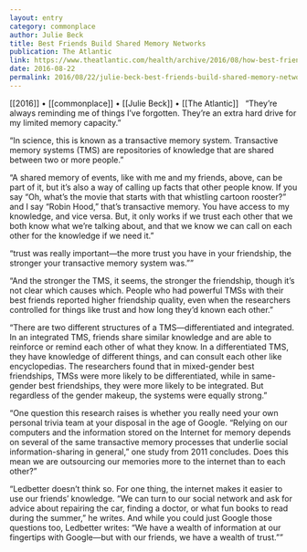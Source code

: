 ```yaml
---
layout: entry
category: commonplace
author: Julie Beck
title: Best Friends Build Shared Memory Networks
publication: The Atlantic
link: https://www.theatlantic.com/health/archive/2016/08/how-best-friends-share-each-others-memories/496715/
date: 2016-08-22
permalink: 2016/08/22/julie-beck-best-friends-build-shared-memory-networks
---
```


[[2016]] • [[commonplace]] • [[Julie Beck]] • [[The Atlantic]]
 
“They’re always reminding me of things I’ve forgotten. They’re an extra hard drive for my limited memory capacity.”

“In science, this is known as a transactive memory system. Transactive memory systems (TMS) are repositories of knowledge that are shared between two or more people.”

“A shared memory of events, like with me and my friends, above, can be part of it, but it’s also a way of calling up facts that other people know. If you say “Oh, what’s the movie that starts with that whistling cartoon rooster?” and I say “Robin Hood,” that’s transactive memory. You have access to my knowledge, and vice versa. But, it only works if we trust each other that we both know what we’re talking about, and that we know we can call on each other for the knowledge if we need it.”

“trust was really important—the more trust you have in your friendship, the stronger your transactive memory system was.””

“And the stronger the TMS, it seems, the stronger the friendship, though it’s not clear which causes which. People who had powerful TMSs with their best friends reported higher friendship quality, even when the researchers controlled for things like trust and how long they’d known each other.”

“There are two different structures of a TMS—differentiated and integrated. In an integrated TMS, friends share similar knowledge and are able to reinforce or remind each other of what they know. In a differentiated TMS, they have knowledge of different things, and can consult each other like encyclopedias. The researchers found that in mixed-gender best friendships, TMSs were more likely to be differentiated, while in same-gender best friendships, they were more likely to be integrated. But regardless of the gender makeup, the systems were equally strong.”

“One question this research raises is whether you really need your own personal trivia team at your disposal in the age of Google. “Relying on our computers and the information stored on the Internet for memory depends on several of the same transactive memory processes that underlie social information-sharing in general,” one study from 2011 concludes. Does this mean we are outsourcing our memories more to the internet than to each other?”

“Ledbetter doesn’t think so. For one thing, the internet makes it easier to use our friends’ knowledge. “We can turn to our social network and ask for advice about repairing the car, finding a doctor, or what fun books to read during the summer,” he writes. And while you could just Google those questions too, Ledbetter writes: “We have a wealth of information at our fingertips with Google—but with our friends, we have a wealth of trust.””

